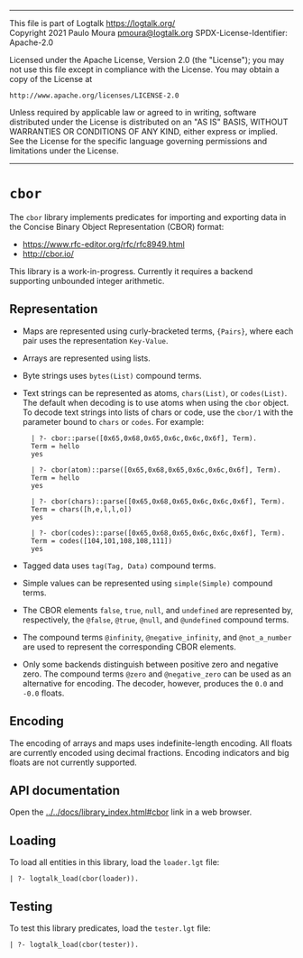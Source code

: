 ________________________________________________________________________

This file is part of Logtalk <https://logtalk.org/>  
Copyright 2021 Paulo Moura <pmoura@logtalk.org>
SPDX-License-Identifier: Apache-2.0

Licensed under the Apache License, Version 2.0 (the "License");
you may not use this file except in compliance with the License.
You may obtain a copy of the License at

    http://www.apache.org/licenses/LICENSE-2.0

Unless required by applicable law or agreed to in writing, software
distributed under the License is distributed on an "AS IS" BASIS,
WITHOUT WARRANTIES OR CONDITIONS OF ANY KIND, either express or implied.
See the License for the specific language governing permissions and
limitations under the License.
________________________________________________________________________


`cbor`
======

The `cbor` library implements predicates for importing and exporting data
in the Concise Binary Object Representation (CBOR) format:

- https://www.rfc-editor.org/rfc/rfc8949.html
- http://cbor.io/

This library is a work-in-progress. Currently it requires a backend supporting
unbounded integer arithmetic.


Representation
--------------

- Maps are represented using curly-bracketed terms, `{Pairs}`, where each pair
uses the representation `Key-Value`.

- Arrays are represented using lists.

- Byte strings uses `bytes(List)` compound terms.

- Text strings can be represented as atoms, `chars(List)`, or `codes(List)`.
The default when decoding is to use atoms when using the `cbor` object. To
decode text strings into lists of chars or code, use the `cbor/1` with the
parameter bound to `chars` or `codes`. For example:

		| ?- cbor::parse([0x65,0x68,0x65,0x6c,0x6c,0x6f], Term).
		Term = hello
		yes

		| ?- cbor(atom)::parse([0x65,0x68,0x65,0x6c,0x6c,0x6f], Term).
		Term = hello
		yes

		| ?- cbor(chars)::parse([0x65,0x68,0x65,0x6c,0x6c,0x6f], Term).
		Term = chars([h,e,l,l,o])
		yes

		| ?- cbor(codes)::parse([0x65,0x68,0x65,0x6c,0x6c,0x6f], Term).
		Term = codes([104,101,108,108,111])
		yes


- Tagged data uses `tag(Tag, Data)` compound terms.

- Simple values can be represented using `simple(Simple)` compound terms. 

- The CBOR elements `false`, `true`, `null`, and `undefined` are represented
by, respectively, the `@false`, `@true`, `@null`, and `@undefined` compound
terms.

- The compound terms `@infinity`, `@negative_infinity`, and `@not_a_number`
are used to represent the corresponding CBOR elements.

- Only some backends distinguish between positive zero and negative zero. The
compound terms `@zero` and `@negative_zero` can be used as an alternative for
encoding. The decoder, however, produces the `0.0` and `-0.0` floats.


Encoding
--------

The encoding of arrays and maps uses indefinite-length encoding. All floats
are currently encoded using decimal fractions. Encoding indicators and big
floats are not currently supported.


API documentation
-----------------

Open the [../../docs/library_index.html#cbor](../../docs/library_index.html#cbor)
link in a web browser.


Loading
-------

To load all entities in this library, load the `loader.lgt` file:

	| ?- logtalk_load(cbor(loader)).


Testing
-------

To test this library predicates, load the `tester.lgt` file:

	| ?- logtalk_load(cbor(tester)).
